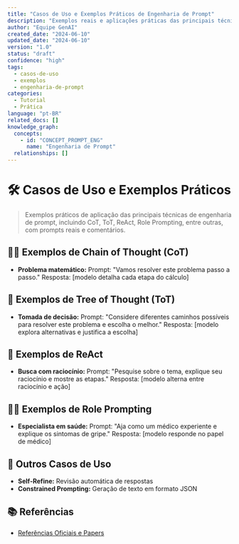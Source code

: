 ```yaml
---
title: "Casos de Uso e Exemplos Práticos de Engenharia de Prompt"
description: "Exemplos reais e aplicações práticas das principais técnicas de engenharia de prompt."
author: "Equipe GenAI"
created_date: "2024-06-10"
updated_date: "2024-06-10"
version: "1.0"
status: "draft"
confidence: "high"
tags:
  - casos-de-uso
  - exemplos
  - engenharia-de-prompt
categories:
  - Tutorial
  - Prática
language: "pt-BR"
related_docs: []
knowledge_graph:
  concepts:
    - id: "CONCEPT_PROMPT_ENG"
      name: "Engenharia de Prompt"
  relationships: []
---
```


<!-- SEMANTIC_ID: CASOS_USO_PROMPT_ENG_06 -->
<!-- KNOWLEDGE_DOMAIN: IA/LLM/Prompt Engineering/Prática -->
<!-- SEMANTIC_CONFIDENCE: HIGH -->

# 🛠️ Casos de Uso e Exemplos Práticos

<!-- summary:start -->
> Exemplos práticos de aplicação das principais técnicas de engenharia de prompt, incluindo CoT, ToT, ReAct, Role Prompting, entre outras, com prompts reais e comentários.
<!-- summary:end -->

## 🧑‍🏫 Exemplos de Chain of Thought (CoT)

- **Problema matemático:**
  Prompt: "Vamos resolver este problema passo a passo."
  Resposta: [modelo detalha cada etapa do cálculo]

## 🌳 Exemplos de Tree of Thought (ToT)

- **Tomada de decisão:**
  Prompt: "Considere diferentes caminhos possíveis para resolver este problema e escolha o melhor."
  Resposta: [modelo explora alternativas e justifica a escolha]

## 🤖 Exemplos de ReAct

- **Busca com raciocínio:**
  Prompt: "Pesquise sobre o tema, explique seu raciocínio e mostre as etapas."
  Resposta: [modelo alterna entre raciocínio e ação]

## 🧑‍⚕️ Exemplos de Role Prompting

- **Especialista em saúde:**
  Prompt: "Aja como um médico experiente e explique os sintomas de gripe."
  Resposta: [modelo responde no papel de médico]

## 🧩 Outros Casos de Uso

- **Self-Refine:** Revisão automática de respostas
- **Constrained Prompting:** Geração de texto em formato JSON

## 📚 Referências

- [Referências Oficiais e Papers](08_referencias_prompt-engineering.md) 